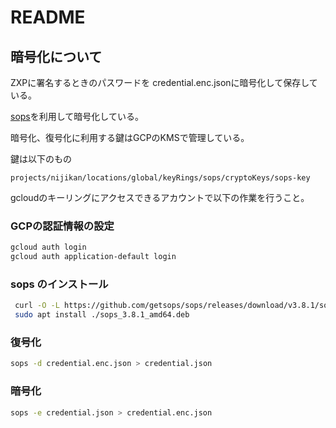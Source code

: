 # README

## 暗号化について

ZXPに署名するときのパスワードを credential.enc.jsonに暗号化して保存している。

[sops](https://github.com/getsops/sops#using-sops-yaml-conf-to-select-kms-pgp-and-age-for-new-files)を利用して暗号化している。

暗号化、復号化に利用する鍵はGCPのKMSで管理している。

鍵は以下のもの

`projects/nijikan/locations/global/keyRings/sops/cryptoKeys/sops-key`

gcloudのキーリングにアクセスできるアカウントで以下の作業を行うこと。

### GCPの認証情報の設定

```bash
gcloud auth login
gcloud auth application-default login
```

### sops のインストール

```bash
 curl -O -L https://github.com/getsops/sops/releases/download/v3.8.1/sops_3.8.1_amd64.deb
 sudo apt install ./sops_3.8.1_amd64.deb
```

### 復号化

```bash
sops -d credential.enc.json > credential.json
```

### 暗号化

```bash
sops -e credential.json > credential.enc.json
```




